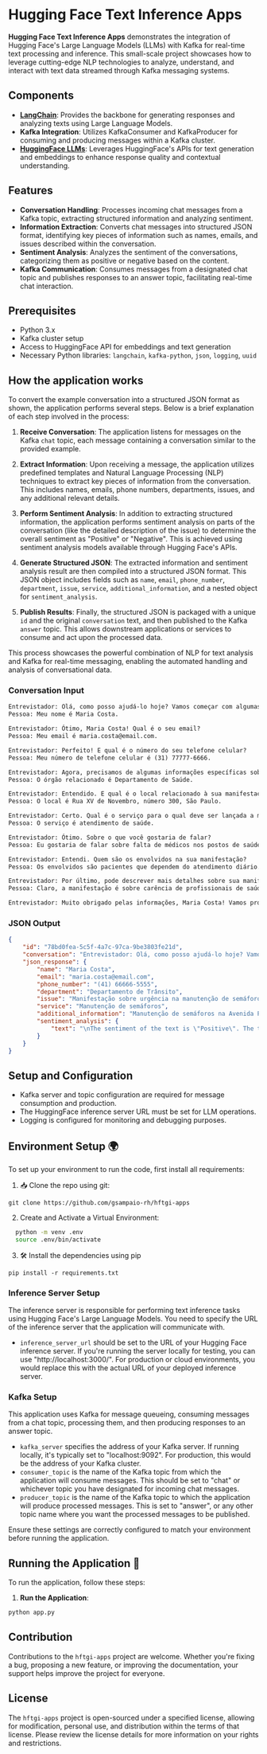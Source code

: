 # Hugging Face Text Inference Apps

**Hugging Face Text Inference Apps** demonstrates the integration of Hugging Face's Large Language Models (LLMs) with Kafka for real-time text processing and inference. This small-scale project showcases how to leverage cutting-edge NLP technologies to analyze, understand, and interact with text data streamed through Kafka messaging systems.

## Components

- **[LangChain](https://github.com/hwchase17/langchain)**: Provides the backbone for generating responses and analyzing texts using Large Language Models.
- **Kafka Integration**: Utilizes KafkaConsumer and KafkaProducer for consuming and producing messages within a Kafka cluster.
- **[HuggingFace LLMs](https://huggingface.co/models)**: Leverages HuggingFace's APIs for text generation and embeddings to enhance response quality and contextual understanding.

## Features

- **Conversation Handling**: Processes incoming chat messages from a Kafka topic, extracting structured information and analyzing sentiment.
- **Information Extraction**: Converts chat messages into structured JSON format, identifying key pieces of information such as names, emails, and issues described within the conversation.
- **Sentiment Analysis**: Analyzes the sentiment of the conversations, categorizing them as positive or negative based on the content.
- **Kafka Communication**: Consumes messages from a designated chat topic and publishes responses to an answer topic, facilitating real-time chat interaction.

## Prerequisites

- Python 3.x
- Kafka cluster setup
- Access to HuggingFace API for embeddings and text generation
- Necessary Python libraries: `langchain`, `kafka-python`, `json`, `logging`, `uuid`

## How the application works

To convert the example conversation into a structured JSON format as shown, the application performs several steps. Below is a brief explanation of each step involved in the process:

1. **Receive Conversation**: The application listens for messages on the Kafka `chat` topic, each message containing a conversation similar to the provided example.

2. **Extract Information**: Upon receiving a message, the application utilizes predefined templates and Natural Language Processing (NLP) techniques to extract key pieces of information from the conversation. This includes names, emails, phone numbers, departments, issues, and any additional relevant details.

3. **Perform Sentiment Analysis**: In addition to extracting structured information, the application performs sentiment analysis on parts of the conversation (like the detailed description of the issue) to determine the overall sentiment as "Positive" or "Negative". This is achieved using sentiment analysis models available through Hugging Face's APIs.

4. **Generate Structured JSON**: The extracted information and sentiment analysis result are then compiled into a structured JSON format. This JSON object includes fields such as `name`, `email`, `phone_number`, `department`, `issue`, `service`, `additional_information`, and a nested object for `sentiment_analysis`.

5. **Publish Results**: Finally, the structured JSON is packaged with a unique `id` and the original `conversation` text, and then published to the Kafka `answer` topic. This allows downstream applications or services to consume and act upon the processed data.

This process showcases the powerful combination of NLP for text analysis and Kafka for real-time messaging, enabling the automated handling and analysis of conversational data.

### Conversation Input

```txt
Entrevistador: Olá, como posso ajudá-lo hoje? Vamos começar com algumas perguntas básicas. Qual é o seu nome?
Pessoa: Meu nome é Maria Costa.

Entrevistador: Ótimo, Maria Costa! Qual é o seu email?
Pessoa: Meu email é maria.costa@email.com.

Entrevistador: Perfeito! E qual é o número do seu telefone celular?
Pessoa: Meu número de telefone celular é (31) 77777-6666.

Entrevistador: Agora, precisamos de algumas informações específicas sobre a manifestação. Qual é o órgão relacionado com a manifestação?
Pessoa: O órgão relacionado é Departamento de Saúde.

Entrevistador: Entendido. E qual é o local relacionado à sua manifestação?
Pessoa: O local é Rua XV de Novembro, número 300, São Paulo.

Entrevistador: Certo. Qual é o serviço para o qual deve ser lançada a manifestação?
Pessoa: O serviço é atendimento de saúde.

Entrevistador: Ótimo. Sobre o que você gostaria de falar?
Pessoa: Eu gostaria de falar sobre falta de médicos nos postos de saúde da região central.

Entrevistador: Entendi. Quem são os envolvidos na sua manifestação?
Pessoa: Os envolvidos são pacientes que dependem do atendimento diário.

Entrevistador: Por último, pode descrever mais detalhes sobre sua manifestação?
Pessoa: Claro, a manifestação é sobre carência de profissionais de saúde que afeta o atendimento aos cidadãos locais.

Entrevistador: Muito obrigado pelas informações, Maria Costa! Vamos processar sua manifestação e entrar em contato em breve.
```

### JSON Output

```json
{
    "id": "78bd0fea-5c5f-4a7c-97ca-9be3803fe21d",
    "conversation": "Entrevistador: Olá, como posso ajudá-lo hoje? Vamos começar com algumas perguntas básicas. Qual é o seu nome?\nPessoa: Meu nome é Maria Costa.\n\nEntrevistador: Ótimo, Maria Costa! Qual é o seu email?\nPessoa: Meu email é maria.costa@email.com.\n\nEntrevistador: Perfeito! E qual é o número do seu telefone celular?\nPessoa: Meu número de telefone celular é (41) 66666-5555.\n\nEntrevistador: Agora, precisamos de algumas informações específicas sobre a manifestação. Qual é o órgão relacionado com a manifestação?\nPessoa: O órgão relacionado é Departamento de Trânsito.\n\nEntrevistador: Entendido. E qual é o local relacionado à sua manifestação?\nPessoa: O local é Rua XV de Novembro, número 300, São Paulo.\n\nEntrevistador: Certo. Qual é o serviço para o qual deve ser lançada a manifestação?\nPessoa: O serviço é manutenção de semáforos.\n\nEntrevistador: Ótimo. Sobre o que você gostaria de falar?\nPessoa: Eu gostaria de falar sobre demora na manutenção dos semáforos que está causando muitos congestionamentos.\n\nEntrevistador: Entendi. Quem são os envolvidos na sua manifestação?\nPessoa: Os envolvidos são moradores da região e os motoristas.\n\nEntrevistador: Por último, pode descrever mais detalhes sobre sua manifestação?\nPessoa: Claro, a manifestação é sobre urgência na manutenção dos semáforos na Avenida Paulista, causada por congestionamentos e acidentes.\n\nEntrevistador: Muito obrigado pelas informações, Maria Costa! Vamos processar sua manifestação e entrar em contato em breve.\n\n",
    "json_response": {
        "name": "Maria Costa",
        "email": "maria.costa@email.com",
        "phone_number": "(41) 66666-5555",
        "department": "Departamento de Trânsito",
        "issue": "Manifestação sobre urgência na manutenção de semáforos na Avenida Paulista",
        "service": "Manutenção de semáforos",
        "additional_information": "Manutenção de semáforos na Avenida Paulista, causada por congestionamentos e acidentes, com a urgência de manutenção.",
        "sentiment_analysis": {
            "text": "\nThe sentiment of the text is \"Positive\". The text discusses a public event and the importance of maintaining the infrastructure of the event. The text also mentions the importance of ensuring the safety of attendees and the need for efficient communication."
        }
    }
}
```

## Setup and Configuration

- Kafka server and topic configuration are required for message consumption and production.
- The HuggingFace inference server URL must be set for LLM operations.
- Logging is configured for monitoring and debugging purposes.

## Environment Setup 🌍

To set up your environment to run the code, first install all requirements:

1. 📥 Clone the repo using git:

```shell
git clone https://github.com/gsampaio-rh/hftgi-apps
```

2. Create and Activate a Virtual Environment:

```bash
  python -m venv .env
  source .env/bin/activate
```

3. 🛠️ Install the dependencies using pip

```shell
pip install -r requirements.txt
```

### Inference Server Setup

The inference server is responsible for performing text inference tasks using Hugging Face's Large Language Models. You need to specify the URL of the inference server that the application will communicate with.

- `inference_server_url` should be set to the URL of your Hugging Face inference server. If you're running the server locally for testing, you can use "http://localhost:3000/". For production or cloud environments, you would replace this with the actual URL of your deployed inference server.

### Kafka Setup

This application uses Kafka for message queueing, consuming messages from a chat topic, processing them, and then producing responses to an answer topic.

- `kafka_server` specifies the address of your Kafka server. If running locally, it's typically set to "localhost:9092". For production, this would be the address of your Kafka cluster.
- `consumer_topic` is the name of the Kafka topic from which the application will consume messages. This should be set to "chat" or whichever topic you have designated for incoming chat messages.
- `producer_topic` is the name of the Kafka topic to which the application will produce processed messages. This is set to "answer", or any other topic name where you want the processed messages to be published.

Ensure these settings are correctly configured to match your environment before running the application.

## Running the Application 🚀

To run the application, follow these steps:

1. **Run the Application**:

```bash
python app.py
```

## Contribution

Contributions to the `hftgi-apps` project are welcome. Whether you're fixing a bug, proposing a new feature, or improving the documentation, your support helps improve the project for everyone.

## License

The `hftgi-apps` project is open-sourced under a specified license, allowing for modification, personal use, and distribution within the terms of that license. Please review the license details for more information on your rights and restrictions.